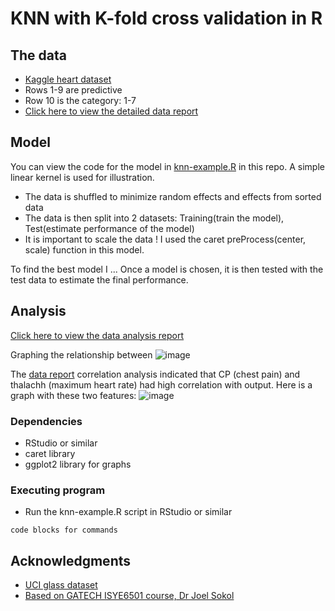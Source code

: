# KNN with K-fold cross validation in R



## The data

* [Kaggle heart dataset](https://www.kaggle.com/datasets/uciml/glass)
* Rows 1-9 are predictive
* Row 10 is the category: 1-7
* [Click here to view the detailed data report](https://chardur.github.io/knn-example-R/report.html)

## Model

You can view the code for the model in [knn-example.R](https://github.com/chardur/knn-example-R/blob/main/knn-example.R) in this repo. A simple linear kernel is used for illustration.


* The data is shuffled to minimize random effects and effects from sorted data
* The data is then split into 2 datasets: Training(train the model), Test(estimate performance of the model)
* It is important to scale the data ! I used the caret preProcess(center, scale) function in this model.


To find the best model I ... 
Once a model is chosen, it is then tested with the test data to estimate the final performance.

## Analysis

[Click here to view the data analysis report](https://chardur.github.io/knn-example-R/report.html)


Graphing the relationship between 
<img src="cvalues.jpeg" alt="image"> 


The [data report](https://chardur.github.io/SVM-Example-R/report.html) correlation analysis indicated that CP (chest pain) and thalachh (maximum heart rate) had high correlation with output. Here is a graph with these two features:
<img src="scatter-graph-original.jpg" alt="image"> 



### Dependencies

* RStudio or similar
* caret library
* ggplot2 library for graphs

### Executing program

* Run the knn-example.R script in RStudio or similar

```
code blocks for commands
```

## Acknowledgments

* [UCI glass dataset](https://www.kaggle.com/datasets/uciml/glass)
* [Based on GATECH ISYE6501 course, Dr Joel Sokol](https://omscs.gatech.edu/current-courses)
